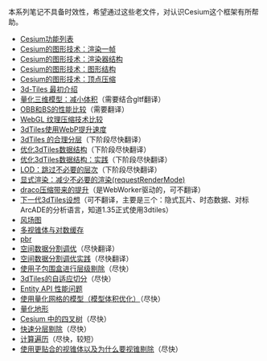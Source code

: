 本系列笔记不具备时效性，希望通过这些老文件，对认识Cesium这个框架有所帮助。



- [Cesium功能列表](https://github.com/CesiumGS/cesium/wiki/CesiumJS-Features-Checklist)
- [Cesium的图形技术：渲染一帧](https://cesium.com/blog/2015/05/14/graphics-tech-in-cesium/)
- [Cesium的图形技术：渲染器结构](https://cesium.com/blog/2015/05/15/graphics-tech-in-cesium-architecture/)
- [Cesium的图形技术：图形结构](https://cesium.com/blog/2015/05/26/graphics-tech-in-cesium-stack/)
- [Cesium的图形技术：顶点压缩](https://cesium.com/blog/2015/05/18/vertex-compression/)
- [3d-Tiles 最初介绍](https://cesium.com/blog/2015/08/10/introducing-3d-tiles/)
- [量化三维模型：减小体积](https://cesium.com/blog/2016/08/08/cesium-web3d-quantized-attributes/)（需要结合gltf翻译）
- [OBB和BS的性能比较](https://cesium.com/blog/2015/06/24/oriented-bounding-boxes/)（需要翻译）
- [WebGL 纹理压缩技术比较](https://cesium.com/blog/2017/02/06/texture-compression/)
- [3dTiles使用WebP提升速度](https://cesium.com/blog/2019/02/12/faster-3d-tiles-streaming-webp/)
- [3dTiles 的合理分层](https://cesium.com/blog/2017/02/17/hierarchical-culling-with-children-bounding-volumes/)（下阶段尽快翻译）
- [优化3dTiles数据结构](https://cesium.com/blog/2017/03/30/spatial-subdivision/)（下阶段尽快翻译）
- [优化3dTiles数据结构：实践](https://cesium.com/blog/2017/04/04/spatial-subdivision-in-practice/)（下阶段尽快翻译）
- [LOD：跳过不必要的层次](https://cesium.com/blog/2017/05/05/skipping-levels-of-detail/)（下阶段尽快翻译）
- [显式渲染：减少不必要的渲染(requestRenderMode)](https://cesium.com/blog/2018/01/24/cesium-scene-rendering-performance/)
- [draco压缩带来的提升](https://cesium.com/blog/2018/04/09/draco-compression/)（是WebWorker驱动的，可不翻译）
- [下一代3dTiles设想](https://cesium.com/blog/2017/07/12/the-next-generation-of-3d-tiles/)（可不翻译，主要是三个：隐式瓦片、时态数据、对标ArcADE的分析语言，知道1.35正式使用3dtiles）
- [风场图](https://cesium.com/blog/2019/04/29/gpu-powered-wind/)
- [多视锥体与对数缓存](https://cesium.com/blog/2018/05/24/logarithmic-depth/)
- [pbr](https://cesium.com/blog/2017/08/08/physically-based-rendering-in-cesium/)
- [空间数据分割调优](https://cesium.com/blog/2017/03/30/spatial-subdivision/)（尽快翻译）
- [空间数据分割调优实践](https://cesium.com/blog/2017/04/04/spatial-subdivision-in-practice/)（尽快翻译）
- [使用子包围盒进行层级剔除](https://cesium.com/blog/2017/02/17/hierarchical-culling-with-children-bounding-volumes/)（尽快）
- [3dTiles的自适应切分](https://cesium.com/blog/2017/08/11/adaptive-subdivision-of-3d-tiles/)（尽快）
- [Entity API 性能问题](https://cesium.com/blog/2018/06/21/entity-api-performance/)
- [使用量化网格的模型（模型体积优化）](https://cesium.com/blog/2016/08/08/cesium-web3d-quantized-attributes/)（尽快）
- [量化地形](https://cesium.com/blog/2015/12/18/terrain-quantization/)
- [Cesium 中的四叉树](https://cesium.com/blog/2015/04/07/quadtree-cheatseet/)（尽快）
- [快速分层剔除](https://cesium.com/blog/2015/08/04/fast-hierarchical-culling/)（尽快）
- [计算遍历](https://cesium.com/blog/2015/09/22/compute-pass/)（尽快，较短）
- [使用更贴合的视锥体以及为什么要视锥剔除](https://cesium.com/blog/2017/02/02/tighter-frustum-culling-and-why-you-may-want-to-disregard-it/)（尽快）
